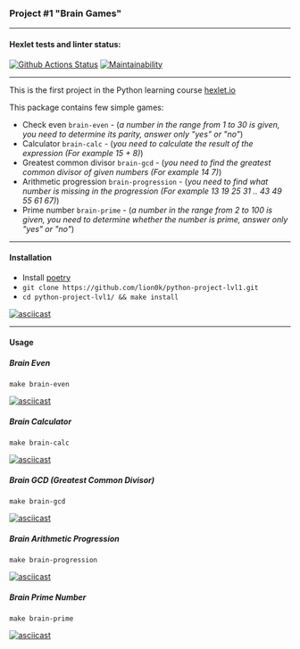 ### Project #1 "Brain Games"
***

#### Hexlet tests and linter status:
[![Github Actions Status](https://github.com/lion0k/python-project-lvl1/workflows/Python%20package/badge.svg)](https://github.com/lion0k/python-project-lvl1/actions)
[![Maintainability](https://api.codeclimate.com/v1/badges/cf37560170e9c9a92991/maintainability)](https://codeclimate.com/github/lion0k/python-project-lvl1/maintainability)
***

This is the first project in the Python learning course [hexlet.io](https://ru.hexlet.io)

This package contains few simple games:

* Check even `brain-even` - (_a number in the range from 1 to 30 is given, you need to determine its parity, answer only "yes" or "no"_)
* Calculator `brain-calc` - (_you need to calculate the result of the expression (For example 15 + 8)_)
* Greatest common divisor `brain-gcd` - (_you need to find the greatest common divisor of given numbers (For example 14 7)_)
* Arithmetic progression `brain-progression` - (_you need to find what number is missing in the progression (For example 13 19 25 31 .. 43 49 55 61 67)_)
* Prime number `brain-prime` - (_a number in the range from 2 to 100 is given, you need to determine whether the number is prime, answer only "yes" or "no"_)
***
#### Installation
* Install [poetry](https://python-poetry.org/docs/#installation)
* ```git clone https://github.com/lion0k/python-project-lvl1.git```
* ```cd python-project-lvl1/ && make install```

[![asciicast](https://asciinema.org/a/XmuOPlmZuCnwWSgQbJoh7Gqf9.svg)](https://asciinema.org/a/XmuOPlmZuCnwWSgQbJoh7Gqf9)
***
#### Usage
##### Brain Even 
```make brain-even```

[![asciicast](https://asciinema.org/a/A2XSqKTYfy5BJfMsh5bmRWDZA.svg)](https://asciinema.org/a/A2XSqKTYfy5BJfMsh5bmRWDZA)

##### Brain Calculator 
```make brain-calc```

[![asciicast](https://asciinema.org/a/0gfX8RIjgOLKLuUN0hg5auY31.svg)](https://asciinema.org/a/0gfX8RIjgOLKLuUN0hg5auY31)

##### Brain GCD (Greatest Common Divisor) 
```make brain-gcd```

[![asciicast](https://asciinema.org/a/jcKD9WsW37GBYnKG2L5sUoNum.svg)](https://asciinema.org/a/jcKD9WsW37GBYnKG2L5sUoNum)

##### Brain Arithmetic Progression 
```make brain-progression```

[![asciicast](https://asciinema.org/a/6oHmogF4gDxlS4zRoYumPLoVk.svg)](https://asciinema.org/a/6oHmogF4gDxlS4zRoYumPLoVk)

##### Brain Prime Number 
```make brain-prime```

[![asciicast](https://asciinema.org/a/GVPMmAxgzjbTHXrNqYDrG7MEa.svg)](https://asciinema.org/a/GVPMmAxgzjbTHXrNqYDrG7MEa)
